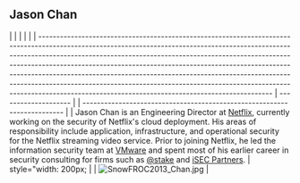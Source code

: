 ## Jason Chan

|                                                                                                                                                                                                                                                                                                                                                                                                                                                                                                                                                       |                      |  |                                                                          |
| ----------------------------------------------------------------------------------------------------------------------------------------------------------------------------------------------------------------------------------------------------------------------------------------------------------------------------------------------------------------------------------------------------------------------------------------------------------------------------------------------------------------------------------------------------- | -------------------- |  | ------------------------------------------------------------------------ |
| Jason Chan is an Engineering Director at [Netflix](http://www.netflix.com), currently working on the security of Netflix's cloud deployment. His areas of responsibility include application, infrastructure, and operational security for the Netflix streaming video service. Prior to joining Netflix, he led the information security team at [VMware](http://www.vmware.com) and spent most of his earlier career in security consulting for firms such as [@stake](http://www.symantec.com) and [iSEC Partners](https://www.isecpartners.com/). | style="width: 200px; |  | ![SnowFROC2013_Chan.jpg](SnowFROC2013_Chan.jpg "SnowFROC2013_Chan.jpg") |